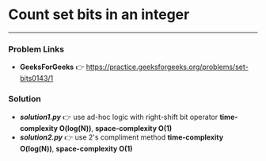 # Count set bits in an integer

---

### Problem Links
- **__GeeksForGeeks__** :point_right: https://practice.geeksforgeeks.org/problems/set-bits0143/1

### Solution
- **_solution1.py_** :point_right: use ad-hoc logic with right-shift bit operator **time-complexity O(log(N))**, **space-complexity O(1)**
- **_solution2.py_** :point_right: use 2's compliment method **time-complexity O(log(N))**, **space-complexity O(1)**
